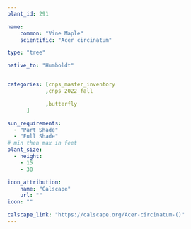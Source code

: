 ```yaml
---
plant_id: 291

name: 
    common: "Vine Maple"   
    scientific: "Acer circinatum"

type: "tree"

native_to: "Humboldt"


categories: [cnps_master_inventory
            ,cnps_2022_fall

            ,butterfly
      ]

sun_requirements:
  - "Part Shade"
  - "Full Shade"
# min then max in feet
plant_size:
  - height: 
    - 15
    - 30

icon_attribution: 
    name: "Calscape"
    url: ""
icon: ""

calscape_link: "https://calscape.org/Acer-circinatum-()"
---
```

